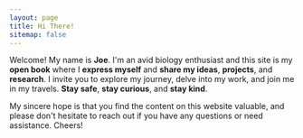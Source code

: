 ```yaml
---
layout: page
title: Hi There!
sitemap: false
---
```


Welcome! My name is **Joe**. I'm an avid biology enthusiast and this site is my **open book** where I **express myself** and **share my ideas**, **projects**, and **research**. I invite you to explore my journey, delve into my work, and join me in my travels. **Stay safe**, **stay curious**, and **stay kind**. 

 My sincere hope is that you find the content on this website valuable, and please don't hesitate to reach out if you have any questions or need assistance. Cheers!
